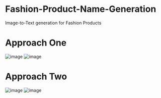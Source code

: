 # Fashion-Product-Name-Generation
Image-to-Text generation for Fashion Products

# Approach One
![image](https://github.com/user-attachments/assets/07002565-0009-4a48-bc0a-08c172d177c9)
![image](https://github.com/user-attachments/assets/a8b23f13-1a2c-4ae4-a634-9cada85624a2)

# Approach Two
![image](https://github.com/user-attachments/assets/bebe1edc-5bfc-49ab-a06a-46a24f09b80a)
![image](https://github.com/user-attachments/assets/b973d0b4-5eb2-499c-9713-8772ef2d9cec)

